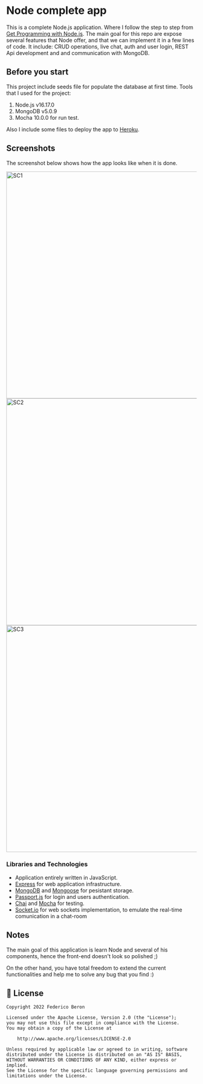 # Node complete app

This is a complete Node.js application. Where I follow the step to step from [Get Programming with Node.js](https://www.manning.com/books/get-programming-with-node-js). The main goal for this repo are expose several features that Node offer, and that we can implement it in a few lines of code. It include: CRUD operations, live chat, auth and user login, REST Api development and and communication with MongoDB. 

## Before you start
This project include seeds file for populate the database at first time. 
Tools that I used for the project:

 1. Node.js v16.17.0
 2. MongoDB v5.0.9
 3. Mocha 10.0.0 for run test.

 Also I include some files to deploy the app to [Heroku](https://www.heroku.com/). 

## Screenshots
The screenshot below shows how the app looks like when it is done.

<img width="600" alt="SC1" src="https://i.imgur.com/jSC5bBL.jpeg">   <img width="600" alt="SC2" src="https://i.imgur.com/FnGQPMp.jpeg">   <img width="600" alt="SC3" src="https://i.imgur.com/86XGQsW.jpeg">

### Libraries and Technologies

 - Application entirely written in JavaScript.
 - [Express](http://expressjs.com/es/) for web application infrastructure.
 - [MongoDB](https://www.mongodb.com/) and [Mongoose](https://mongoosejs.com/) for pesistant storage.
 - [Passport.js](https://www.passportjs.org/) for login and users authentication.
 - [Chai](https://www.chaijs.com/) and [Mocha](https://mochajs.org/) for testing.
 - [Socket.io](https://socket.io/) for web sockets implementation, to emulate the real-time comunication in a chat-room

## Notes
The main goal of this application is learn Node and several of his components, hence the front-end doesn't look so polished ;)



On the other hand, you have total freedom to extend the current functionalities and help me to solve any bug that you find :)

## 📃 License

```
Copyright 2022 Federico Beron

Licensed under the Apache License, Version 2.0 (the "License");
you may not use this file except in compliance with the License.
You may obtain a copy of the License at

    http://www.apache.org/licenses/LICENSE-2.0

Unless required by applicable law or agreed to in writing, software
distributed under the License is distributed on an "AS IS" BASIS,
WITHOUT WARRANTIES OR CONDITIONS OF ANY KIND, either express or implied.
See the License for the specific language governing permissions and
limitations under the License.
```